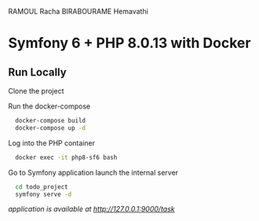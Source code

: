 RAMOUL Racha
BIRABOURAME Hemavathi

# Symfony 6 + PHP 8.0.13 with Docker

## Run Locally

Clone the project

Run the docker-compose

```bash
  docker-compose build
  docker-compose up -d
```

Log into the PHP container

```bash
  docker exec -it php8-sf6 bash
```

Go to Symfony application launch the internal server

```bash
  cd todo_project
  symfony serve -d
```

_application is available at http://127.0.0.1:9000/task_
